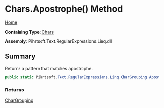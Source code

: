 # Chars\.Apostrophe\(\) Method

[Home](../../../../../../README.md)

**Containing Type**: [Chars](../README.md)

**Assembly**: Pihrtsoft\.Text\.RegularExpressions\.Linq\.dll

## Summary

Returns a pattern that matches apostrophe\.

```csharp
public static Pihrtsoft.Text.RegularExpressions.Linq.CharGrouping Apostrophe()
```

### Returns

[CharGrouping](../../CharGrouping/README.md)

